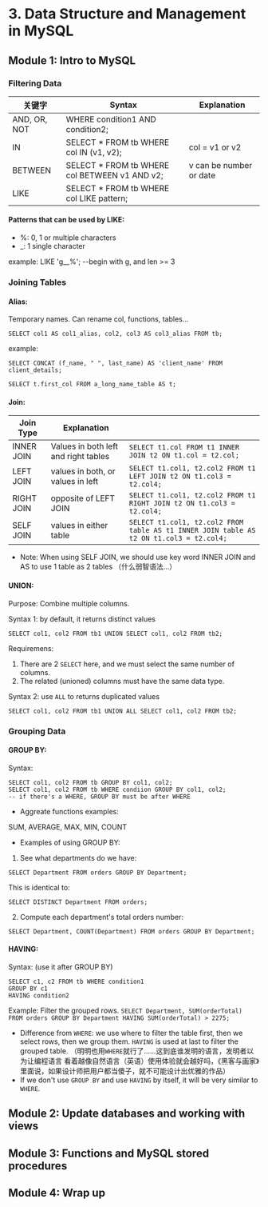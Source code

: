 # 3. Data Structure and Management in MySQL

## Module 1: Intro to MySQL

### Filtering Data

|  关键字  | Syntax | Explanation |
| ----- | ------ | --- |
| AND, OR, NOT | WHERE condition1 AND condition2;|  |
| IN | SELECT * FROM tb WHERE col IN (v1, v2);| col = v1 or v2 |
| BETWEEN | SELECT * FROM tb WHERE col BETWEEN v1 AND v2;| v can be number or date |
| LIKE | SELECT * FROM tb WHERE col LIKE pattern;||

#### Patterns that can be used by LIKE:
* %: 0, 1 or multiple characters
* \_: 1 single character

example: LIKE 'g__%';    \-\-begin with g, and len >= 3

### Joining Tables

#### Alias:

Temporary names. Can rename col, functions, tables...

`SELECT col1 AS col1_alias, col2, col3 AS col3_alias FROM tb;`

example: 

`SELECT CONCAT (f_name, " ", last_name) AS 'client_name' FROM client_details;`

`SELECT t.first_col FROM a_long_name_table AS t;`

#### Join:

| Join Type | Explanation|  |
| -----     | -----     | ---|
| INNER JOIN | Values in both left and right tables |`SELECT t1.col FROM t1 INNER JOIN t2 ON t1.col = t2.col;`|
|LEFT JOIN |values in both, or values in left|`SELECT t1.col1, t2.col2 FROM t1 LEFT JOIN t2 ON t1.col3 = t2.col4;`|
|RIGHT JOIN|opposite of LEFT JOIN|`SELECT t1.col1, t2.col2 FROM t1 RIGHT JOIN t2 ON t1.col3 = t2.col4;`|
|SELF JOIN|values in either table|`SELECT t1.col1, t2.col2 FROM table AS t1 INNER JOIN table AS t2 ON t1.col3 = t2.col4;`|

* Note: When using SELF JOIN, we should use key word INNER JOIN and AS to use 1 table as 2 tables （什么弱智语法...）

#### UNION:

Purpose: Combine multiple columns.

Syntax 1: by default, it returns distinct values

`SELECT col1, col2 FROM tb1 UNION SELECT col1, col2 FROM tb2;`

Requiremens:

1. There are 2 `SELECT` here, and we must select the same number of columns.
2. The related (unioned) columns must have the same data type.

Syntax 2: use `ALL` to returns duplicated values

`SELECT col1, col2 FROM tb1 UNION ALL SELECT col1, col2 FROM tb2;`


### Grouping Data

#### GROUP BY:

Syntax:
```
SELECT col1, col2 FROM tb GROUP BY col1, col2;
SELECT col1, col2 FROM tb WHERE condiion GROUP BY col1, col2;
-- if there's a WHERE, GROUP BY must be after WHERE
```

* Aggreate functions examples:

SUM, AVERAGE, MAX, MIN, COUNT

* Examples of using GROUP BY:

1. See what departments do we have:

`SELECT Department FROM orders GROUP BY Department;`

This is identical to:

`SELECT DISTINCT Department FROM orders;`

2. Compute each department's total orders number:

`SELECT Department, COUNT(Department) FROM orders GROUP BY Department;`


#### HAVING:

Syntax: (use it after GROUP BY)

```
SELECT c1, c2 FROM tb WHERE condition1
GROUP BY c1
HAVING condition2
```

Example: Filter the grouped rows.
`SELECT Department, SUM(orderTotal) FROM orders GROUP BY Department HAVING SUM(orderTotal) > 2275;`

* Difference from `WHERE`: we use where to filter the table first, then we select rows, then we group them. `HAVING` is used at last to filter the grouped table. （明明也用`WHERE`就行了……这到底谁发明的语言，发明者以为让编程语言 看着越像自然语言（英语）使用体验就会越好吗，《黑客与画家》里面说，如果设计师把用户都当傻子，就不可能设计出优雅的作品）
* If we don't use `GROUP BY` and use `HAVING` by itself, it will be very similar to `WHERE`.

## Module 2: Update databases and working with views

## Module 3: Functions and MySQL stored procedures

## Module 4: Wrap up